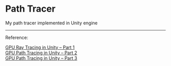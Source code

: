 # Path Tracer

My path tracer implemented in Unity engine

------

Reference:

[GPU Ray Tracing in Unity – Part 1](http://blog.three-eyed-games.com/2018/05/03/gpu-ray-tracing-in-unity-part-1/)  
[GPU Path Tracing in Unity – Part 2](http://three-eyed-games.com/2018/05/12/gpu-path-tracing-in-unity-part-2/)  
[GPU Path Tracing in Unity – Part 3](http://three-eyed-games.com/2019/03/18/gpu-path-tracing-in-unity-part-3/)